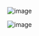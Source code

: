 
![image](https://github.com/user-attachments/assets/3af012fd-53ed-4286-8b8f-13f094c2be39)

![image](https://github.com/user-attachments/assets/65557269-ac1c-41bf-9c0d-a45ff9e431d1)

